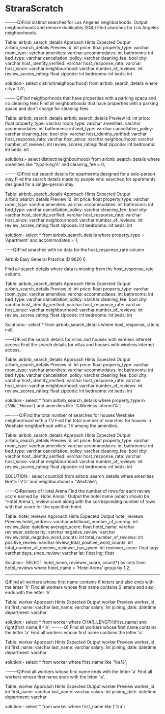 # StraraScratch
------Q)Find distinct searches for Los Angeles neighborhoods. Output neighborhoods and remove duplicates.(SQL)
Find searches for Los Angeles neighborhoods.

Table: airbnb_search_details
Approach Hints
Expected Output
airbnb_search_details
Preview
id:
int
price:
float
property_type:
varchar
room_type:
varchar
amenities:
varchar
accommodates:
int
bathrooms:
int
bed_type:
varchar
cancellation_policy:
varchar
cleaning_fee:
bool
city:
varchar
host_identity_verified:
varchar
host_response_rate:
varchar
host_since:
varchar
neighbourhood:
varchar
number_of_reviews:
int
review_scores_rating:
float
zipcode:
int
bedrooms:
int
beds:
int

solution:-
select distinct(neighbourhood) from airbnb_search_details where city= 'LA';

----- Q)Find neighborhoods that have properties with a parking space and no cleaning fees
Find all neighborhoods that have properties with a parking space and don't charge for cleaning fees.

Table: airbnb_search_details
airbnb_search_details
Preview
id:
int
price:
float
property_type:
varchar
room_type:
varchar
amenities:
varchar
accommodates:
int
bathrooms:
int
bed_type:
varchar
cancellation_policy:
varchar
cleaning_fee:
bool
city:
varchar
host_identity_verified:
varchar
host_response_rate:
varchar
host_since:
varchar
neighbourhood:
varchar
number_of_reviews:
int
review_scores_rating:
float
zipcode:
int
bedrooms:
int
beds:
int

solutions:-
select distinct(neighbourhood) from airbnb_search_details where amenities like '%parking%' and cleaning_fee = 0;

------Q)Find out search details for apartments designed for a sole-person stay
Find the search details made by people who searched for apartments designed for a single-person stay.

Table: airbnb_search_details
Approach Hints
Expected Output
airbnb_search_details
Preview
id:
int
price:
float
property_type:
varchar
room_type:
varchar
amenities:
varchar
accommodates:
int
bathrooms:
int
bed_type:
varchar
cancellation_policy:
varchar
cleaning_fee:
bool
city:
varchar
host_identity_verified:
varchar
host_response_rate:
varchar
host_since:
varchar
neighbourhood:
varchar
number_of_reviews:
int
review_scores_rating:
float
zipcode:
int
bedrooms:
int
beds:
int

solution:-
select * from airbnb_search_details where property_type = 'Apartment' and accommodates = 1;

----Q)Find searches with no data for the host_response_rate column


Airbnb
Easy
General Practice
ID 9620
6

Find all search details where data is missing from the host_response_rate column.

Table: airbnb_search_details
Approach Hints
Expected Output
airbnb_search_details
Preview
id:
int
price:
float
property_type:
varchar
room_type:
varchar
amenities:
varchar
accommodates:
int
bathrooms:
int
bed_type:
varchar
cancellation_policy:
varchar
cleaning_fee:
bool
city:
varchar
host_identity_verified:
varchar
host_response_rate:
varchar
host_since:
varchar
neighbourhood:
varchar
number_of_reviews:
int
review_scores_rating:
float
zipcode:
int
bedrooms:
int
beds:
int

Solutions:-
select * from airbnb_search_details where host_response_rate is  null;

----Q)Find the search details for villas and houses with wireless internet access
Find the search details for villas and houses with wireless internet access.

Table: airbnb_search_details
Approach Hints
Expected Output
airbnb_search_details
Preview
id:
int
price:
float
property_type:
varchar
room_type:
varchar
amenities:
varchar
accommodates:
int
bathrooms:
int
bed_type:
varchar
cancellation_policy:
varchar
cleaning_fee:
bool
city:
varchar
host_identity_verified:
varchar
host_response_rate:
varchar
host_since:
varchar
neighbourhood:
varchar
number_of_reviews:
int
review_scores_rating:
float
zipcode:
int
bedrooms:
int
beds:
int


solution:-
select * from airbnb_search_details where property_type in ('Villa','House') and amenities like '%Wireless Internet%';

-------Q)Find the total number of searches for houses Westlake neighborhood with a TV
Find the total number of searches for houses in Westlake neighborhood with a TV among the amenities.

Table: airbnb_search_details
Approach Hints
Expected Output
airbnb_search_details
Preview
id:
int
price:
float
property_type:
varchar
room_type:
varchar
amenities:
varchar
accommodates:
int
bathrooms:
int
bed_type:
varchar
cancellation_policy:
varchar
cleaning_fee:
bool
city:
varchar
host_identity_verified:
varchar
host_response_rate:
varchar
host_since:
varchar
neighbourhood:
varchar
number_of_reviews:
int
review_scores_rating:
float
zipcode:
int
bedrooms:
int
beds:
int

SOLUTION:-
select count(id) from airbnb_search_details where amenities like'%TV%' and neighbourhood = 'Westlake';

-----Q)Reviews of Hotel Arena
Find the number of rows for each review score earned by 'Hotel Arena'. Output the hotel name (which should be 'Hotel Arena'), review score along with the corresponding number of rows with that score for the specified hotel.

Table: hotel_reviews
Approach Hints
Expected Output
hotel_reviews
Preview
hotel_address:
varchar
additional_number_of_scoring:
int
review_date:
datetime
average_score:
float
hotel_name:
varchar
reviewer_nationality:
varchar
negative_review:
varchar
review_total_negative_word_counts:
int
total_number_of_reviews:
int
positive_review:
varchar
review_total_positive_word_counts:
int
total_number_of_reviews_reviewer_has_given:
int
reviewer_score:
float
tags:
varchar
days_since_review:
varchar
lat:
float
lng:
float

Solution:-
SELECT hotel_name, reviewer_score, count(*) as cnts 
from hotel_reviews
where hotel_name = 'Hotel Arena'
group by 1,2;

----------
Q)Find all workers whose first name contains 6 letters and also ends with the letter 'h'
Find all workers whose first name contains 6 letters and also ends with the letter 'h'.

Table: worker
Approach Hints
Expected Output
worker
Preview
worker_id:
int
first_name:
varchar
last_name:
varchar
salary:
int
joining_date:
datetime
department:
varchar

solution:- 
select * from worker where CHAR_LENGTH(first_name) and right(first_name,1)='h';
------Q) Find all workers whose first name contains the letter 'a'
Find all workers whose first name contains the letter 'a'.

Table: worker
Approach Hints
Expected Output
worker
Preview
worker_id:
int
first_name:
varchar
last_name:
varchar
salary:
int
joining_date:
datetime
department:
varchar

solution:-
select * from worker where first_name like '%a%';

------Q)Find all workers whose first name ends with the letter 'a'
Find all workers whose first name ends with the letter 'a'.

Table: worker
Approach Hints
Expected Output
worker
Preview
worker_id:
int
first_name:
varchar
last_name:
varchar
salary:
int
joining_date:
datetime
department:
varchar

solution:-
select * from worker
where first_name like ('%a')
